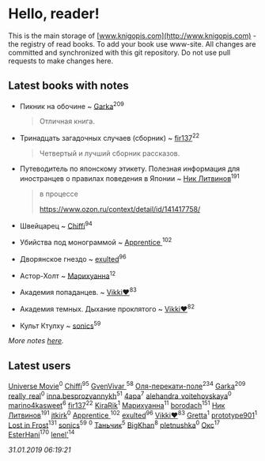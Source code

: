 # Hello, reader!
This is the main storage of [www.knigopis.com](http://www.knigopis.com) - the registry of read books.
To add your book use www-site. All changes are committed and synchronized with this git repository.
Do not use pull requests to make changes here.


## Latest books with notes
* Пикник на обочине ~ [Garka](users/115/115753719718250012620-google)<sup>209</sup>
    > Отличная книга.

* Тринадцать загадочных случаев (сборник) ~ [fir137](users/176/176805114-yandex)<sup>22</sup>
    > Четвертый и лучший сборник рассказов.

* Путеводитель по японскому этикету. Полезная информация для иностранцев о правилах поведения в Японии ~ [Ник Литвинов](users/241/241974816-vkontakte)<sup>191</sup>
    > в процессе
    > 
    > https://www.ozon.ru/context/detail/id/141417758/

* Швейцарец ~ [Chiffi](users/105/105831994080785626680-google)<sup>94</sup>

* Убийства под монограммой ~ [Apprentice ](users/528/52821952-vkontakte)<sup>102</sup>

* Дворянское гнездо ~ [exulted](users/100/100599204551896265722-google)<sup>96</sup>

* Астор-Холт ~ [Марихуанна](users/101/101373950743550846629-google)<sup>12</sup>

* Академия попаданцев. ~ [Vikki❤️](users/178/17876169737876636605-mailru)<sup>83</sup>

* Академия темных. Дыхание проклятого ~ [Vikki❤️](users/178/17876169737876636605-mailru)<sup>82</sup>

* Культ Ктулху ~ [sonics](users/588/5880221-vkontakte)<sup>59</sup>


_More notes [here](latest_books_with_notes.md)._


## Latest users
[Universe Movie](users/110/110500081953374368911-google)<sup>0</sup> 
[Chiffi](users/105/105831994080785626680-google)<sup>95</sup> 
[GvenVivar ](users/158/158266434925901-facebook)<sup>58</sup> 
[Оля-перекати-поле](users/108/10848515355906827860-mailru)<sup>234</sup> 
[Garka](users/115/115753719718250012620-google)<sup>209</sup> 
[really_real](users/458/4583296-vkontakte)<sup>0</sup> 
[inna.besprozvannykh](users/733/73323849-yandex)<sup>51</sup> 
[4apa](users/117/117392596378069249667-google)<sup>7</sup> 
[alehandra_voitehovskaya](users/156/156791576-vkontakte)<sup>0</sup> 
[marino4kasweet](users/992/99235108-yandex)<sup>6</sup> 
[fir137](users/176/176805114-yandex)<sup>22</sup> 
[KiraRik](users/114/114316860979252698168-google)<sup>1</sup> 
[Марихуанна](users/101/101373950743550846629-google)<sup>11</sup> 
[borodach](users/157/15706320-vkontakte)<sup>151</sup> 
[Ник Литвинов](users/241/241974816-vkontakte)<sup>191</sup> 
[jtkirk](users/112/112636450076527802736-google)<sup>0</sup> 
[Apprentice ](users/528/52821952-vkontakte)<sup>102</sup> 
[exulted](users/100/100599204551896265722-google)<sup>96</sup> 
[Vikki❤️](users/178/17876169737876636605-mailru)<sup>83</sup> 
[Gretta](users/105/105858612625230154829-google)<sup>1</sup> 
[prototype901](users/244/244878889-vkontakte)<sup>1</sup> 
[Lost in Frost](users/103/103293621948650602575-google)<sup>131</sup> 
[sonics](users/588/5880221-vkontakte)<sup>59</sup> 
[](users/108/108937613227591538382-google)<sup>0</sup> 
[Таньчик](users/209/2096581563762610-facebook)<sup>5</sup> 
[BigKhan](users/117/117259947-yandex)<sup>8</sup> 
[pletnushka](users/372/37291068-vkontakte)<sup>0</sup> 
[Окс](users/102/102536471289425216982-google)<sup>17</sup> 
[EsterHani](users/305/30558181-vkontakte)<sup>170</sup> 
[lenel'](users/307/30791168-vkontakte)<sup>14</sup> 


_31.01.2019 06:19:21_
